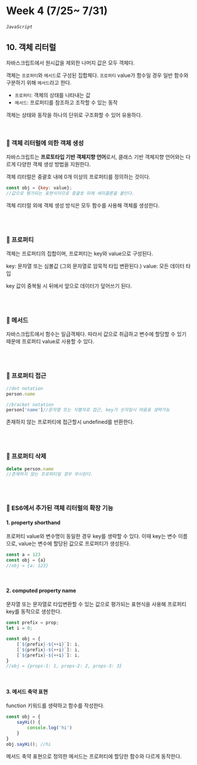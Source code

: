 # Week 4 (7/25~ 7/31)
###### `JavaScript`

## 10. 객체 리터럴

자바스크립트에서 원시값을 제외한 나머지 값은 모두 객체다.  

객체는 `프로퍼티`와 `메서드`로 구성된 집합체다.
`프로퍼티` value가 함수일 경우 일반 함수와 구분하기 위해 `메서드`라고 한다.

- `프로퍼티`: 객체의 상태를 나타내는 값
- `메서드`: 프로퍼티를 참조하고 조작할 수 있는 동작

객체는 상태와 동작을 하나의 단위로 구조화할 수 있어 유용하다.


<br/>

### 📌 객체 리터럴에 의한 객체 생성

자바스크립트는 **프로토타입 기반 객체지향 언어**로서, 클래스 기반 객체지향 언어와는 다르게 다양한 객체 생성 방법을 지원한다.

객체 리터럴은 중괄호 내에 0개 이상의 프로퍼티를 정의하는 것이다.
```jsx
const obj = {key: value};
//값으로 평가되는 표현식이므로 중괄호 뒤에 세미콜론을 붙인다.
```
객체 리터럴 외에 객체 생성 방식은 모두 함수를 사용해 객체를 생성한다.

<br/>
<br/>

### 📌 프로퍼티

객체는 프로퍼티의 집합이며, 프로퍼티는 key와 value으로 구성된다.

key: 문자열 또는 심볼값 (그외 문자열로 암묵적 타입 변환된다.)
value: 모든 데이터 타입

key 값이 중복될 시 뒤에서 앞으로 데이터가 덮어쓰기 된다.

<br/>
<br/>

### 📌 메서드

자바스크립트에서 함수는 일급객체다.
따라서 값으로 취급하고 변수에 할당할 수 있기 때문에 프로퍼티 value로 사용할 수 있다.

<br/>
<br/>

### 📌 프로퍼티 접근
```js
//dot notation
person.name

//bracket notation
person['name']//문자열 또는 식별자로 접근, key가 숫자일시 따옴표 생략가능
```
존재하지 않는 프로퍼티에 접근할시 undefined를 반환한다.


<br/>
<br/>

### 📌 프로퍼티 삭제

```js
delete person.name
//존재하지 않는 프로퍼티일 경우 무시된다.
```

<br/>
<br/>

### 📌 ES6에서 추가된 객체 리터럴의 확장 기능

#### 1. property shorthand

프로퍼티 value와 변수명이 동일한 경우 key를 생략할 수 있다.
이때 key는 변수 이름으로, value는 변수에 할당된 값으로 프로퍼티가 생성된다.

```jsx
const a = 123
const obj = {a}
//obj = {a: 123}
```
<br/>

#### 2. computed property name
문자열 또는 문자열로 타입변환할 수 있는 값으로 평가되는 표현식을 사용해 프로퍼티 key를 동적으로 생성한다.

```jsx
const prefix = prop;
let i = 0;

const obj = {
	[`${prefix}-${++i}`]: i,
	[`${prefix}-${++i}`]: i,
	[`${prefix}-${++i}`]: i,
}
//obj = {props-1: 1, props-2: 2, props-3: 3}
```
<br/>


#### 3. 메서드 축약 표현
function 키워드를 생략하고 함수를 작성한다.

```jsx
const obj = {
	sayHi() {
		console.log('hi')
	}
}
obj.sayHi(); //hi
```
메서드 축약 표현으로 정의한 메서드는 프로퍼티에 할당한 함수와 다르게 동작한다.